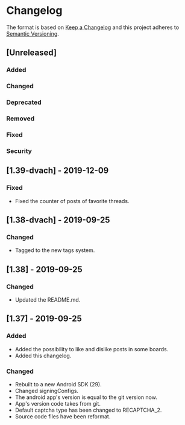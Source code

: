# Changelog
The format is based on [Keep a Changelog](http://keepachangelog.com/en/1.0.0/)
and this project adheres to [Semantic Versioning](http://semver.org/spec/v2.0.0.html).

## [Unreleased]
### Added
### Changed
### Deprecated
### Removed
### Fixed
### Security


## [1.39-dvach] - 2019-12-09
### Fixed
- Fixed the counter of posts of favorite threads.

## [1.38-dvach] - 2019-09-25
### Changed
- Tagged to the new tags system.

## [1.38] - 2019-09-25
### Changed
- Updated the README.md.

## [1.37] - 2019-09-25
### Added
- Added the possibility to like and dislike posts in some boards.
- Added this changelog.
### Changed
- Rebuilt to a new Android SDK (29).
- Changed signingConfigs.
- The android app's version is equal to the git version now.
- App's version code takes from git.
- Default captcha type has been changed to RECAPTCHA_2.
- Source code files have been reformat.
